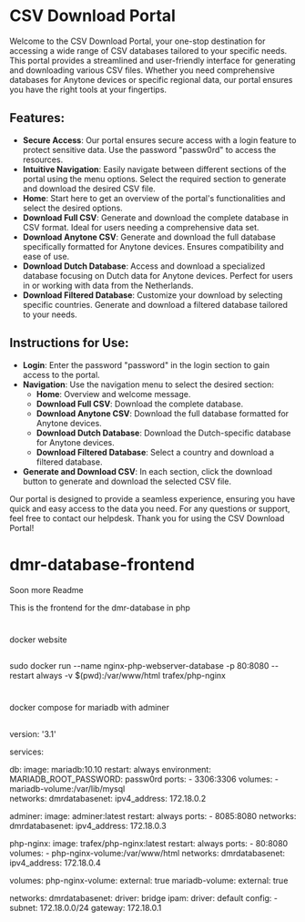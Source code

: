 # CSV Download Portal

Welcome to the CSV Download Portal, your one-stop destination for accessing a wide range of CSV databases tailored to your specific needs. This portal provides a streamlined and user-friendly interface for generating and downloading various CSV files. Whether you need comprehensive databases for Anytone devices or specific regional data, our portal ensures you have the right tools at your fingertips.

## Features:

- **Secure Access**: Our portal ensures secure access with a login feature to protect sensitive data. Use the password "passw0rd" to access the resources.
- **Intuitive Navigation**: Easily navigate between different sections of the portal using the menu options. Select the required section to generate and download the desired CSV file.
- **Home**: Start here to get an overview of the portal's functionalities and select the desired options.
- **Download Full CSV**: Generate and download the complete database in CSV format. Ideal for users needing a comprehensive data set.
- **Download Anytone CSV**: Generate and download the full database specifically formatted for Anytone devices. Ensures compatibility and ease of use.
- **Download Dutch Database**: Access and download a specialized database focusing on Dutch data for Anytone devices. Perfect for users in or working with data from the Netherlands.
- **Download Filtered Database**: Customize your download by selecting specific countries. Generate and download a filtered database tailored to your needs.

## Instructions for Use:

- **Login**: Enter the password "password" in the login section to gain access to the portal.
- **Navigation**: Use the navigation menu to select the desired section:
  - **Home**: Overview and welcome message.
  - **Download Full CSV**: Download the complete database.
  - **Download Anytone CSV**: Download the full database formatted for Anytone devices.
  - **Download Dutch Database**: Download the Dutch-specific database for Anytone devices.
  - **Download Filtered Database**: Select a country and download a filtered database.
- **Generate and Download CSV**: In each section, click the download button to generate and download the selected CSV file.

Our portal is designed to provide a seamless experience, ensuring you have quick and easy access to the data you need. For any questions or support, feel free to contact our helpdesk. Thank you for using the CSV Download Portal!


# dmr-database-frontend

Soon more Readme


This is the frontend for the dmr-database in php

#
docker website

##
sudo docker run --name nginx-php-webserver-database -p 80:8080 --restart always -v $(pwd):/var/www/html trafex/php-nginx


#
docker compose for mariadb with adminer

##
version: '3.1'

services:

  db:
    image: mariadb:10.10
    restart: always
    environment:
      MARIADB_ROOT_PASSWORD: passw0rd
    ports:
      - 3306:3306
    volumes:
      - mariadb-volume:/var/lib/mysql	
    networks:
      dmrdatabasenet:
        ipv4_address: 172.18.0.2
        
  adminer:
    image: adminer:latest
    restart: always
    ports:
      - 8085:8080
    networks:
      dmrdatabasenet:
        ipv4_address: 172.18.0.3

  php-nginx:
    image: trafex/php-nginx:latest
    restart: always
    ports:
      - 80:8080
    volumes:
      - php-nginx-volume:/var/www/html
    networks:
      dmrdatabasenet:
        ipv4_address: 172.18.0.4
        
volumes:
  php-nginx-volume:
    external: true
  mariadb-volume:
    external: true

networks:
  dmrdatabasenet:
    driver: bridge
    ipam:
      driver: default
      config:
        - subnet: 172.18.0.0/24
          gateway: 172.18.0.1



